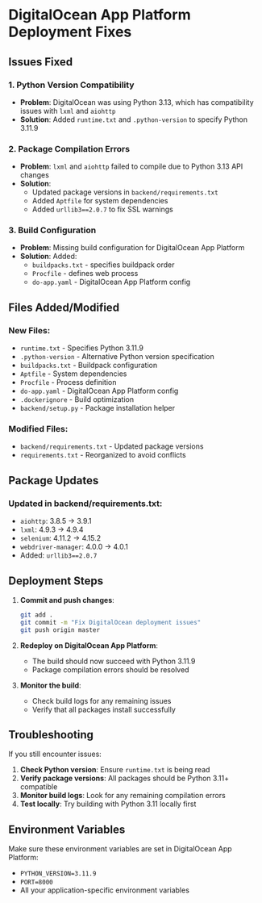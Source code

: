 # DigitalOcean App Platform Deployment Fixes

## Issues Fixed

### 1. Python Version Compatibility
- **Problem**: DigitalOcean was using Python 3.13, which has compatibility issues with `lxml` and `aiohttp`
- **Solution**: Added `runtime.txt` and `.python-version` to specify Python 3.11.9

### 2. Package Compilation Errors
- **Problem**: `lxml` and `aiohttp` failed to compile due to Python 3.13 API changes
- **Solution**: 
  - Updated package versions in `backend/requirements.txt`
  - Added `Aptfile` for system dependencies
  - Added `urllib3==2.0.7` to fix SSL warnings

### 3. Build Configuration
- **Problem**: Missing build configuration for DigitalOcean App Platform
- **Solution**: Added:
  - `buildpacks.txt` - specifies buildpack order
  - `Procfile` - defines web process
  - `do-app.yaml` - DigitalOcean App Platform config

## Files Added/Modified

### New Files:
- `runtime.txt` - Specifies Python 3.11.9
- `.python-version` - Alternative Python version specification
- `buildpacks.txt` - Buildpack configuration
- `Aptfile` - System dependencies
- `Procfile` - Process definition
- `do-app.yaml` - DigitalOcean App Platform config
- `.dockerignore` - Build optimization
- `backend/setup.py` - Package installation helper

### Modified Files:
- `backend/requirements.txt` - Updated package versions
- `requirements.txt` - Reorganized to avoid conflicts

## Package Updates

### Updated in backend/requirements.txt:
- `aiohttp`: 3.8.5 → 3.9.1
- `lxml`: 4.9.3 → 4.9.4
- `selenium`: 4.11.2 → 4.15.2
- `webdriver-manager`: 4.0.0 → 4.0.1
- Added: `urllib3==2.0.7`

## Deployment Steps

1. **Commit and push changes**:
   ```bash
   git add .
   git commit -m "Fix DigitalOcean deployment issues"
   git push origin master
   ```

2. **Redeploy on DigitalOcean App Platform**:
   - The build should now succeed with Python 3.11.9
   - Package compilation errors should be resolved

3. **Monitor the build**:
   - Check build logs for any remaining issues
   - Verify that all packages install successfully

## Troubleshooting

If you still encounter issues:

1. **Check Python version**: Ensure `runtime.txt` is being read
2. **Verify package versions**: All packages should be Python 3.11+ compatible
3. **Monitor build logs**: Look for any remaining compilation errors
4. **Test locally**: Try building with Python 3.11 locally first

## Environment Variables

Make sure these environment variables are set in DigitalOcean App Platform:
- `PYTHON_VERSION=3.11.9`
- `PORT=8000`
- All your application-specific environment variables 